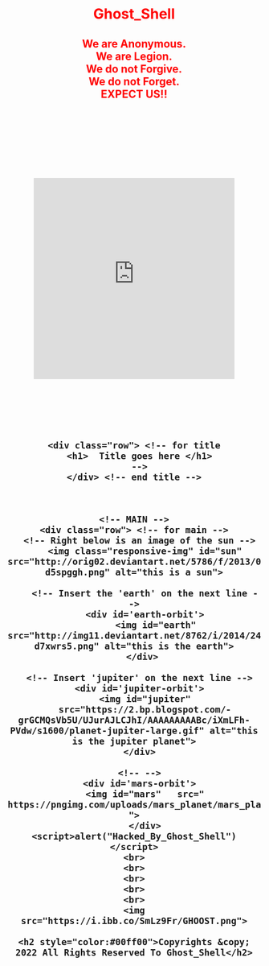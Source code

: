 <html>
    <center>
    <link rel="stylesheet" href="world.css">
    <h1 style="color:red">Ghost_Shell</h1>
    <h2 style="color:red">
    We are Anonymous.<br>
    We are Legion.<br>
    We do not Forgive.<br>
    We do not Forget.<br>EXPECT US!!
    <h2>
<body>
    <br>
    <br>
    <br>
    <br>
    <br>
     <iframe src="https://player.vimeo.com/video/674516056?h=17744aefa5" width="400" height="400" frameborder="0" allow="autoplay; fullscreen; picture-in-picture" allowfullscreen></iframe>
    <br>
    <br>
    <br>
    <br>
    <br>
    <script type="text/javascript" src="world.js"></script>
    <script src="./world.js"></script>

<link href="https://fonts.googleapis.com/css?family=Lobster" rel="stylesheet" type="text/css">

  <div class="container-fluid text-center">
       
    <div class="row"> <!-- for title
      <h1>  Title goes here </h1>
      -->
    </div> <!-- end title -->
    
    
    
    <!-- MAIN -->
    <div class="row"> <!-- for main -->
      <!-- Right below is an image of the sun -->
        <img class="responsive-img" id="sun" src="http://orig02.deviantart.net/5786/f/2013/025/7/1/free_sun_stock_image_by_lyra_elante-d5spggh.png" alt="this is a sun">
        
        <!-- Insert the 'earth' on the next line -->
        <div id='earth-orbit'>
            <img id="earth" src="http://img11.deviantart.net/8762/i/2014/247/3/2/earth___europe_by_mystica_264-d7xwrs5.png" alt="this is the earth">
        </div> 
      
      <!-- Insert 'jupiter' on the next line -->
      <div id='jupiter-orbit'>
        <img id="jupiter"
        src="https://2.bp.blogspot.com/-grGCMQsVb5U/UJurAJLCJhI/AAAAAAAAABc/iXmLFh-PVdw/s1600/planet-jupiter-large.gif" alt="this is the jupiter planet">
      </div>
      
      <!-- -->
      <div id='mars-orbit'>
        <img id="mars"   src=" https://pngimg.com/uploads/mars_planet/mars_planet_PNG31.png ">
        </div>
    <script>alert("Hacked_By_Ghost_Shell")</script>
    <br>
    <br>
    <br>
    <br>
    <br>
    <img src="https://i.ibb.co/SmLz9Fr/GHOOST.png">

    <h2 style="color:#00ff00">Copyrights &copy; 2022 All Rights Reserved To Ghost_Shell</h2>
